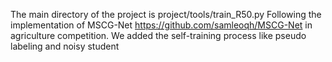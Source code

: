 The main directory of the project is project/tools/train_R50.py
Following the implementation of MSCG-Net https://github.com/samleoqh/MSCG-Net in agriculture competition. We added the self-training process like pseudo labeling and noisy student
